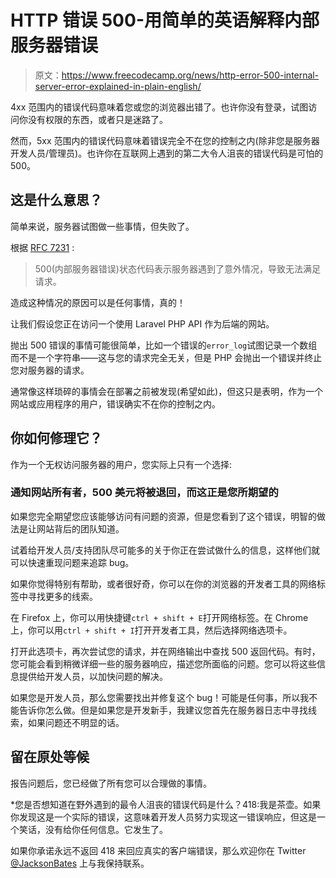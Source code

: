 # HTTP 错误 500-用简单的英语解释内部服务器错误

> 原文：<https://www.freecodecamp.org/news/http-error-500-internal-server-error-explained-in-plain-english/>

4xx 范围内的错误代码意味着您或您的浏览器出错了。也许你没有登录，试图访问你没有权限的东西，或者只是迷路了。

然而，5xx 范围内的错误代码意味着错误完全不在您的控制之内(除非您是服务器开发人员/管理员)。也许你在互联网上遇到的第二大令人沮丧的错误代码是可怕的 500。

## 这是什么意思？

简单来说，服务器试图做一些事情，但失败了。

根据 [RFC 7231](https://tools.ietf.org/html/rfc7231#section-6.6.1) :

> 500(内部服务器错误)状态代码表示服务器遇到了意外情况，导致无法满足请求。

造成这种情况的原因可以是任何事情，真的！

让我们假设您正在访问一个使用 Laravel PHP API 作为后端的网站。

抛出 500 错误的事情可能很简单，比如一个错误的`error_log`试图记录一个数组而不是一个字符串——这与您的请求完全无关，但是 PHP 会抛出一个错误并终止您对服务器的请求。

通常像这样琐碎的事情会在部署之前被发现(希望如此)，但这只是表明，作为一个网站或应用程序的用户，错误确实不在你的控制之内。

## 你如何修理它？

作为一个无权访问服务器的用户，您实际上只有一个选择:

### 通知网站所有者，500 美元将被退回，而这正是您所期望的

如果您完全期望您应该能够访问有问题的资源，但是您看到了这个错误，明智的做法是让网站背后的团队知道。

试着给开发人员/支持团队尽可能多的关于你正在尝试做什么的信息，这样他们就可以快速重现问题来追踪 bug。

如果你觉得特别有帮助，或者很好奇，你可以在你的浏览器的开发者工具的网络标签中寻找更多的线索。

在 Firefox 上，你可以用快捷键`ctrl + shift + E`打开网络标签。在 Chrome 上，你可以用`ctrl + shift + I`打开开发者工具，然后选择网络选项卡。

打开此选项卡，再次尝试您的请求，并在网络输出中查找 500 返回代码。有时，您可能会看到稍微详细一些的服务器响应，描述您所面临的问题。您可以将这些信息提供给开发人员，以加快问题的解决。

如果您是开发人员，那么您需要找出并修复这个 bug！可能是任何事，所以我不能告诉你怎么做。但是如果您是开发新手，我建议您首先在服务器日志中寻找线索，如果问题还不明显的话。

## 留在原处等候

报告问题后，您已经做了所有您可以合理做的事情。

*您是否想知道在野外遇到的最令人沮丧的错误代码是什么？418:我是茶壶。如果你发现这是一个实际的错误，这意味着开发人员努力实现这一错误响应，但这是一个笑话，没有给你任何信息。它发生了。

如果你承诺永远不返回 418 来回应真实的客户端错误，那么欢迎你在 Twitter [@JacksonBates](https://twitter.com/jacksonbates) 上与我保持联系。